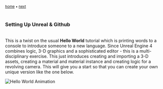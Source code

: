<sub>[home](../README.md) • [next](#)</sub>

<img src="https://via.placeholder.com/1000x4/45D7CA/45D7CA" alt="drawing" height="4px"/>

### Setting Up Unreal & Github

<img src="https://via.placeholder.com/1000x4/45D7CA/45D7CA" alt="drawing" height="4px"/>


This is a twist on the usual **Hello World** tutorial which is printing words to a console to introduce someone to a new language.  Since Unreal Engine 4 combines logic, 3-D graphics and a sophisticated editor - this is a multi-disciplinary exercise.  This just introduces creating and importing a 3-D assets, creating a material and material instance and creating logic for a revolving camera. This will give you a start so that you can create your own unique version like the one below.

![Hello World Animation](images/loop_01.gif)
